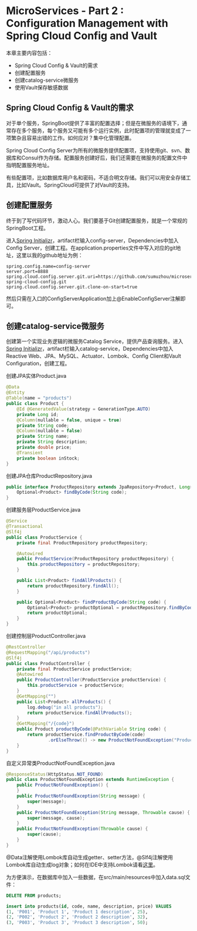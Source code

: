 # MicroServices - Part 2 : Configuration Management with Spring Cloud Config and Vault
本章主要内容包括：
- Spring Cloud Config & Vault的需求
- 创建配置服务
- 创建catalog-service微服务
- 使用Vault保存敏感数据

## Spring Cloud Config & Vault的需求
对于单个服务，SpringBoot提供了丰富的配置选择；但是在微服务的语境下，通常存在多个服务，每个服务又可能有多个运行实例，此时配置项的管理就变成了一项繁杂且容易出错的工作。如何应对？集中化管理配置。

Spring Cloud Config Server为所有的微服务提供配置项，支持使用git、svn、数据库和Consul作为存储。配置服务创建好后，我们还需要在微服务的配置文件中指明配置服务地址。

有些配置项，比如数据库用户名和密码，不适合明文存储。我们可以用安全存储工具，比如Vault。SpringCloud可提供了对Vault的支持。

## 创建配置服务
终于到了写代码环节，激动人心。我们要基于Git创建配置服务，就是一个常规的SpringBoot工程。

进入[Spring Initializr](https://start.spring.io/)，artifact栏输入config-server，Dependencies中加入Config Server，创建工程。在application.properties文件中写入对应的git地址，这里以我的github地址为例：

    spring.config.name=config-server
    server.port=8888
    spring.cloud.config.server.git.uri=https://github.com/sumuzhou/microservice-spring-cloud-config.git
    spring.cloud.config.server.git.clone-on-start=true

然后只需在入口的ConfigServerApplication加上@EnableConfigServer注解即可。

## 创建catalog-service微服务
创建第一个实现业务逻辑的微服务Catalog Service，提供产品查询服务。进入[Spring Initializr](https://start.spring.io/)，artifact栏输入catalog-service，Dependencies中加入Reactive Web、JPA、MySQL、Actuator、Lombok、Config Client和Vault Configuration，创建工程。

创建JPA实体Product.java
```java
@Data
@Entity
@Table(name = "products")
public class Product {
    @Id @GeneratedValue(strategy = GenerationType.AUTO)
    private Long id;
    @Column(nullable = false, unique = true)
    private String code;
    @Column(nullable = false)
    private String name;
    private String description;
    private double price;
    @Transient
    private boolean inStock;
}
```
创建JPA仓库ProductRepository.java
```java
public interface ProductRepository extends JpaRepository<Product, Long> {
    Optional<Product> findByCode(String code);
}
```
创建服务层ProductService.java
```java
@Service
@Transactional
@Slf4j
public class ProductService {
	private final ProductRepository productRepository;

	@Autowired
	public ProductService(ProductRepository productRepository) {
		this.productRepository = productRepository;
	}

	public List<Product> findAllProducts() {
		return productRepository.findAll();
	}

	public Optional<Product> findProductByCode(String code) {
		Optional<Product> productOptional = productRepository.findByCode(code);
        return productOptional;
	}
}
```
创建控制层ProductController.java
```java
@RestController
@RequestMapping("/api/products")
@Slf4j
public class ProductController {
    private final ProductService productService;
    @Autowired
    public ProductController(ProductService productService) {
        this.productService = productService;
    }
    @GetMapping("")
    public List<Product> allProducts() {
    	log.debug("in all products");
        return productService.findAllProducts();
    }
    @GetMapping("/{code}")
    public Product productByCode(@PathVariable String code) {
        return productService.findProductByCode(code)
                .orElseThrow(() -> new ProductNotFoundException("Product with code ["+code+"] doesn't exist"));
    }
}
```
自定义异常类ProductNotFoundException.java
```java
@ResponseStatus(HttpStatus.NOT_FOUND)
public class ProductNotFoundException extends RuntimeException {
    public ProductNotFoundException() {
    }
    public ProductNotFoundException(String message) {
        super(message);
    }
    public ProductNotFoundException(String message, Throwable cause) {
        super(message, cause);
    }
    public ProductNotFoundException(Throwable cause) {
        super(cause);
    }
}
```
@Data注解使用Lombok库自动生成getter、setter方法，@Slf4j注解使用Lombok库自动生成log对象；如何在IDE中支持Lombok请看[这里](https://projectlombok.org/setup/eclipse)。

为方便演示，在数据库中加入一些数据，在src/main/resources中加入data.sql文件：
```sql
DELETE FROM products;

insert into products(id, code, name, description, price) VALUES
(1, 'P001', 'Product 1', 'Product 1 description', 25),
(2, 'P002', 'Product 2', 'Product 2 description', 32),
(3, 'P003', 'Product 3', 'Product 3 description', 50);
```
